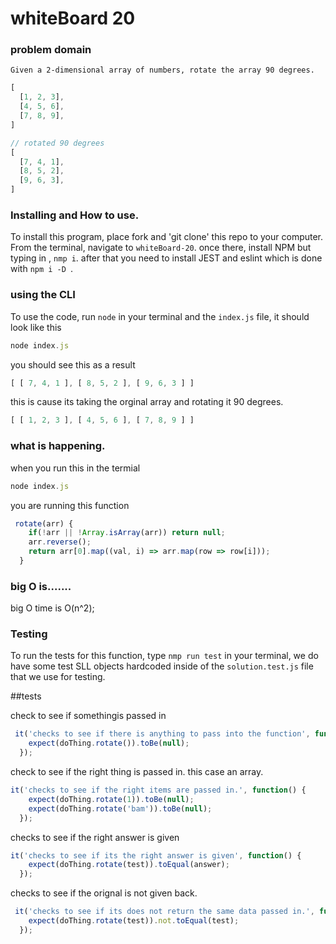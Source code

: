 
# whiteBoard 20

### problem domain

`Given a 2-dimensional array of numbers, rotate the array 90 degrees.`

```javascript
[
  [1, 2, 3],
  [4, 5, 6],
  [7, 8, 9],
]

// rotated 90 degrees
[
  [7, 4, 1],
  [8, 5, 2],
  [9, 6, 3],
]
```

### Installing and How to use.

To install this program, place fork and 'git clone' this repo to your computer. From the terminal, navigate to  `whiteBoard-20`. once there, install NPM but typing in , `nmp i`. after that you need to install JEST and eslint which is done with `npm i -D `. 


### using the CLI 

To use the code, run `node` in your terminal and the `index.js` file, it should look like this
```javascript
node index.js 
```
you should see this as a result

```javascript
[ [ 7, 4, 1 ], [ 8, 5, 2 ], [ 9, 6, 3 ] ]
```

this is cause its taking the orginal array and rotating it 90 degrees.

```javascript
[ [ 1, 2, 3 ], [ 4, 5, 6 ], [ 7, 8, 9 ] ]
```

### what is happening.
when you run this in the termial
```javascript
node index.js 
```

you are running this function 

```javascript
 rotate(arr) {
    if(!arr || !Array.isArray(arr)) return null;
    arr.reverse();
    return arr[0].map((val, i) => arr.map(row => row[i]));
  }
```

### big O is.......
big O time is O(n^2);

### Testing

To run the tests for this function, type `nmp run test` in your terminal,
we do have some test SLL objects hardcoded inside of the `solution.test.js` file that we use for testing.

##tests

check to see if somethingis passed in

```javascript
 it('checks to see if there is anything to pass into the function', function() {
    expect(doThing.rotate()).toBe(null);
  });
```

check to see if the right thing is passed in. this case an array.

```javascript
it('checks to see if the right items are passed in.', function() {
    expect(doThing.rotate(1)).toBe(null);
    expect(doThing.rotate('bam')).toBe(null);
  });
```

checks to see if the right answer is given

```javascript
it('checks to see if its the right answer is given', function() {
    expect(doThing.rotate(test)).toEqual(answer);
  });
```

checks to see if the orignal is not given back. 

```javascript
 it('checks to see if its does not return the same data passed in.', function() {
    expect(doThing.rotate(test)).not.toEqual(test);
  });
```

